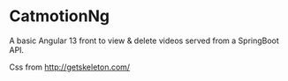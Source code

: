 # CatmotionNg

A basic Angular 13 front to view & delete videos served from a SpringBoot API.

Css from http://getskeleton.com/
